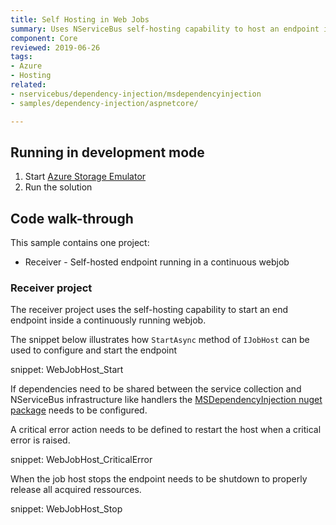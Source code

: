 ```yaml
---
title: Self Hosting in Web Jobs
summary: Uses NServiceBus self-hosting capability to host an endpoint in a web job.
component: Core
reviewed: 2019-06-26
tags:
- Azure
- Hosting
related:
- nservicebus/dependency-injection/msdependencyinjection
- samples/dependency-injection/aspnetcore/

---
```


## Running in development mode

 1. Start [Azure Storage Emulator](https://docs.microsoft.com/en-us/azure/storage/storage-use-emulator)
 1. Run the solution

 ## Code walk-through

 This sample contains one project:

 - Receiver - Self-hosted endpoint running in a continuous webjob

 ### Receiver project

 The receiver project uses the self-hosting capability to start an end endpoint inside a continuously running webjob.

 The snippet below illustrates how `StartAsync` method of `IJobHost` can be used to configure and start the endpoint

 snippet: WebJobHost_Start

 If dependencies need to be shared between the service collection and NServiceBus infrastructure like handlers the [MSDependencyInjection nuget package](nservicebus/dependency-injection/msdependencyinjection.md) needs to be configured.

A critical error action needs to be defined to restart the host when a critical error is raised.

 snippet: WebJobHost_CriticalError

 When the job host stops the endpoint needs to be shutdown to properly release all acquired ressources.

 snippet: WebJobHost_Stop
